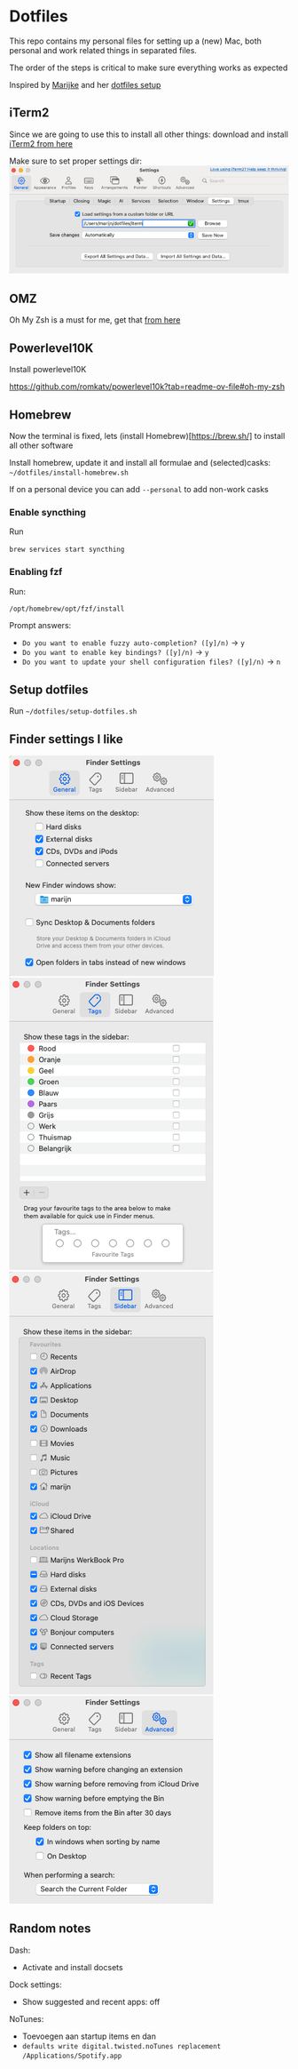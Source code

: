 # Dotfiles
This repo contains my personal files for setting up a (new) Mac, both personal and work related things in separated files.

The order of the steps is critical to make sure everything works as expected

Inspired by [Marijke](https://marijkeluttekes.dev/) and her [dotfiles setup](https://gitlab.com/mhlut/dotfiles/)


## iTerm2
Since we are going to use this to install all other things: download and install [iTerm2 from here](https://iterm2.com/)

Make sure to set proper settings dir:
![iTerm settings](images/iterm-settings.png)


## OMZ
Oh My Zsh is a must for me, get that [from here](https://ohmyz.sh/#install)

## Powerlevel10K
Install powerlevel10K

https://github.com/romkatv/powerlevel10k?tab=readme-ov-file#oh-my-zsh

## Homebrew
Now the terminal is fixed, lets (install Homebrew)[https://brew.sh/] to install all other software

Install homebrew, update it and install all formulae and (selected)casks:
```~/dotfiles/install-homebrew.sh```

If on a personal device you can add `--personal` to add non-work casks



### Enable syncthing
Run

```brew services start syncthing``` 


### Enabling fzf

Run:

```sh
/opt/homebrew/opt/fzf/install
```

Prompt answers:

- `Do you want to enable fuzzy auto-completion? ([y]/n)` → `y`
- `Do you want to enable key bindings? ([y]/n)` → `y`
- `Do you want to update your shell configuration files? ([y]/n)` → `n`

## Setup dotfiles
Run ```~/dotfiles/setup-dotfiles.sh```

## Finder settings I like
![Finder general](images/finder-01general.png)
![Finder tags](images/finder-02tags.png)
![Finder sidebar](images/finder-03sidebar.png)
![Finder advanced](images/finder-04advanced.png)



## Random notes

Dash:
- Activate and install docsets

Dock settings:
- Show suggested and recent apps: off

NoTunes:
- Toevoegen aan startup items en dan
- `defaults write digital.twisted.noTunes replacement /Applications/Spotify.app`


